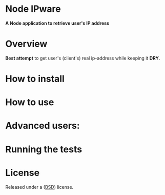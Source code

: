Node IPware
====================

**A Node application to retrieve user's IP address**


Overview
====================

**Best attempt** to get user's (client's) real ip-address while keeping it **DRY**.

How to install
====================


How to use
====================


Advanced users:
====================


Running the tests
====================


License
====================

Released under a ([BSD](LICENSE.md)) license.

